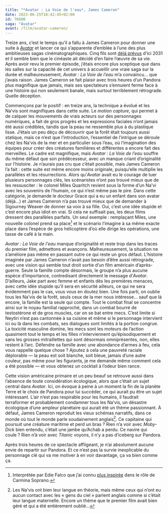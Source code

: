 ```yaml
---
title: "*Avatar : La Voie de l'eau*, James Cameron"
date: 2023-06-25T18:42:45+02:00
id: 76600 
saga: "Avatar"
avant: /film/avatar-cameron/
---
```


Treize ans, c’est le temps qu’il a fallu à James Cameron pour donner une suite à [*Avatar*](https://nicolasfurno.fr/film/avatar-cameron/) et lancer ce qui s’apparente d’emblée à l’une des plus ambitieuses sagas cinématographiques. Cinq fils sont [déjà prévus](https://fr.wikipedia.org/wiki/Avatar_(série_de_films)) d’ici 2031 et il semble bien que le cinéaste ait décidé d’en faire l’œuvre de sa vie. Après avoir revu le premier épisode, j’étais encore plus sceptique que dans les salles sur la capacité de cet univers à accueillir une vraie saga sur la durée et malheureusement, *Avatar : La Voie de l’eau* m’a convaincu… que j’avais raison. James Cameron se fait plaisir avec trois heures d’un Pandora plus magnifique que jamais, mais ses spectateurs s’ennuient ferme face à une histoire qui non seulement banale, mais surtout terriblement rétrograde. Quelle déception.

Commençons par le positif : en treize ans, la technique a évolué et les Na’vis sont magnifiques dans cette suite. Le *motion capture*, qui permet à de calquer les mouvements de vrais acteurs sur des personnages numériques, a fait de gros progrès et les expressions faciales n’ont jamais été aussi crédibles, tandis que la peau ne ressemble plus à du plastique lisse. J’étais un peu déçu de découvrir que la forêt était toujours aussi statique, mais ce n’est que l’introduction, l’essentiel de l’intrigue se déroule chez les Na’vis de la mer et en particulier sous l’eau, où l’imagination des équipes pour créer des créatures familières et différentes a encore fait des merveilles. Le cadre est magnifique, mais *Avatar : La Voie de l’eau* souffre du même défaut que son prédécesseur, avec un manque criant d’originalité sur l’histoire. Je n’aurais pas cru que c’était possible, mais James Cameron l’a fait : cette suite est même encore moins originale, puisqu’elle multiplie les parallèles et les résurrections. Alors qu’*Avatar* avait eu le courage de tuer plusieurs personnages clés, les scénaristes n’ont pas trouvé mieux que de les ressusciter : le colonel Miles Quaritch revient sous la forme d’un Na’vi avec les souvenirs de l’humain, ce qui n’est même pas le pire. Dans cette catégorie, je demande le docteur Grace qui a eu un enfant dans son avatar (déjà…) et James Cameron n’a pas trouvé mieux que de demander à Sigourney Weaver de donner sa voix à sa fille. Oui, c’est une idée stupide et c’est encore plus idiot en vrai. Si cela ne suffisait pas, les deux films dressent des parallèles parfaits. Un seul exemple : remplaçant Miles, une nouvelle colonel prend sa place[^1] et le scénario l’imagine à sa même exacte place dans l’espèce de gros hélicoptère d’où elle dirige les opérations, une tasse de café à la main.

*Avatar : La Voie de l'eau* manque d’originalité et reste trop dans les traces du premier film, admettons et avançons. Malheureusement, la situation ne s’améliore pas même en passant outre ce qui reste un gros défaut. L’histoire imaginée par James Cameron n’avait pas besoin d’être aussi rétrograde, avec une vision qui semble tout droit sortie d’un film américain d’après-guerre. Seule la famille compte désormais, le groupe n’a plus aucune espèce d’importance, contredisant directement le message d’*Avatar*. D’ailleurs, Jake part avec femme et enfants dès les premières menaces, avec cette idée stupide qu’il sera en sécurité ailleurs, ce qui ne sera évidemment pas le cas, vous vous en doutez bien.  Une fois parti, on oublie tous les Na’vis de la forêt, seuls ceux de la mer nous intéresse… sauf que là encore, la famille est la seule qui compte. Tout le combat final se concentre ainsi sur le noyau familial rapproché, dans un combat bourré de testostérone et de gros muscles, car on se bat entre mecs. C’est limite si Neytiri n’est pas cantonnée à sa cuisine et même si le personnage intervient ici ou là dans les combats, ses dialogues sont limités à la portion congrue. La toxicité masculine domine, les mecs sont les moteurs de l’action quasiment tout le temps et les filles n’interviennent qu’épisodiquement et sans les grosses mitraillettes qui sont désormais omniprésentes, non, elles restent à l’arc. Défendre sa famille avec une abondance d’armes à feu, cela vous rappelle quelque chose ? Ajoutez à cela une pauvreté raciale déplorable — la peau est soit blanche, soit bleue, jamais d’une autre couleur, pas même pour les figurants, je me demande même comment cela a été possible — et vous obtenez un cocktail à l’odeur bien rance.

Cette vision américaine primaire et un peu beauf se retrouve aussi dans l’absence de toute considération écologique, alors que c’était un sujet central dans *Avatar*. Ici, on évoque à peine à un moment la fin de la planète Terre et le choix de Pandora pour lui succéder, ce qui aurait pu être un sujet intéressant. L’air n’est pas respirable pour les humains, il faudrait terraformer et probablement condamner tous les Na’vis, un désastre écologique d’une ampleur planétaire qui aurait été un thème passionnant. À défaut, James Cameron reproduit les vieux schémas narratifs, dans ce monde où tout le monde parle soudainement anglais[^2]. Ce capitaine qui poursuit une créature maritime et perd un bras ? Rien n’a voir avec *Moby-Dick* bien entendu, c’était une jambe qu’Achab a perdu. Ce navire qui coule ? Rien n’à voir avec *Titanic* voyons, il n’y a pas d’iceberg sur Pandora.

Après trois heures de ce spectacle affligeant, je n’ai absolument aucune envie de repartir sur Pandora. Et ce n’est pas la survie inexplicable du personnage clé qui va me motiver à en voir davantage, ça va bien comme ça. 

[^1]: Interprétée par Edie Falco que j’ai connu [plus inspirée](https://voiretmanger.fr/soprano-chase-hbo/) dans le rôle de Carmina Soprano.

[^2]: Les Na’vis ont bien leur langue en théorie, mais même ceux qui n’ont eu aucun contact avec les « gens du ciel » parlent anglais comme si c’était leur langue maternelle. Encore un thème que le premier film avait bien géré et qui a été entièrement oublié…